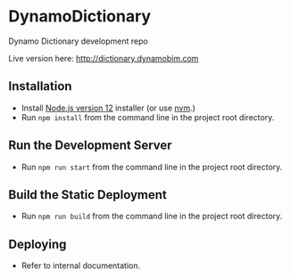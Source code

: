 # DynamoDictionary

Dynamo Dictionary development repo

Live version here: http://dictionary.dynamobim.com

## Installation

- Install [Node.js version 12](https://nodejs.org) installer (or use [nvm](https://github.com/nvm-sh/nvm).)
- Run `npm install` from the command line in the project root directory.

## Run the Development Server
- Run `npm run start` from the command line in the project root directory.

## Build the Static Deployment 

- Run `npm run build` from the command line in the project root directory.

## Deploying

- Refer to internal documentation.